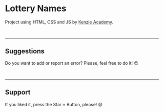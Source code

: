 # Lottery Names

Project using HTML, CSS and JS by [Kenzie Academy](https://front.kenzie.com.br/kenzie-front-end-aulas/?fbclid=PAAabv7KnIJCtu8rTAKV_GQ2M3UknWTzmFwUMESwQZGFcEiJrb1h_wHmhsIwk).




<br>
<hr>
<h2> Suggestions </h2>
<p> Do you want to add or report an error? Please, feel free to do it! 😉 </p>



<br>
<hr>
<h2> Support </h2>
<p> If you liked it, press the Star ⭐ Button, please! 😄 </p>
